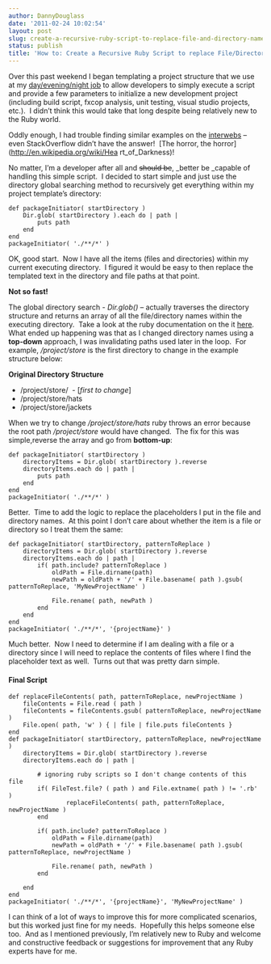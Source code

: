 ```yaml
---
author: DannyDouglass
date: '2011-02-24 10:02:54'
layout: post
slug: create-a-recursive-ruby-script-to-replace-file-and-directory-names-and-file-contents
status: publish
title: 'How to: Create a Recursive Ruby Script to replace File/Directory Names and File Contents'
---
```


Over this past weekend I began templating a project structure that we use at my [day/evening/night job](http://dannydouglass.com/aboutme/) to allow developers to simply execute a script and provide a few parameters to
initialize a new development project (including build script, fxcop analysis, unit testing, visual studio projects, etc.).  I didn’t think this would take that long despite being relatively new to the Ruby world.

Oddly enough, I had trouble finding similar examples on the [interwebs](http://www.urbandictionary.com/define.php?term=interwebs) – even StackOverflow didn’t have the answer!  [The horror, the horror](http://en.wikipedia.org/wiki/Hea rt_of_Darkness)!

No matter, I’m a developer after all and <strike>should be</strike>, _better be _capable of handling this simple script.  I decided to start simple and just use the directory global searching method to recursively get everything within my project template’s directory:
    
    def packageInitiator( startDirectory )  
    	Dir.glob( startDirectory ).each do | path | 
    		puts path
    	end
    end  
    packageInitiator( './**/*' )

OK, good start.  Now I have all the items (files and directories) within my current executing directory.  I figured it would be easy to then replace the templated text in the directory and file paths at that point.

**Not so fast!**

The global directory search - _Dir.glob()_ – actually traverses the directory structure and returns an array of all the file/directory names within the executing directory.  Take a look at the ruby documentation on the it [here](http://ruby-doc.org/core/classes/Dir.html).  What ended up happening was that as I changed directory names using a **top-down** approach, I was
invalidating paths used later in the loop.  For example, _/project/store_ is the first directory to change in the example structure below:

**Original Directory Structure**   

+ /project/store/  - [*first to change*]  
+ /project/store/hats  
+ /project/store/jackets  

When we try to change _/project/store/hats_ ruby throws an error because the root path _/project/store_ would have changed.  The fix for this was simple,reverse the array and go from **bottom-up**:
    
    def packageInitiator( startDirectory )   
    	directoryItems = Dir.glob( startDirectory ).reverse
    	directoryItems.each do | path | 
    		puts path
    	end
    end  
    packageInitiator( './**/*' )

Better.  Time to add the logic to replace the placeholders I put in the file and directory names.  At this point I don’t care about whether the item is a file or directory so I treat them the same:
    
    def packageInitiator( startDirectory, patternToReplace )   
    	directoryItems = Dir.glob( startDirectory ).reverse
    	directoryItems.each do | path | 
    		if( path.include? patternToReplace )
    			oldPath = File.dirname(path)
    			newPath = oldPath + '/' + File.basename( path ).gsub( patternToReplace, 'MyNewProjectName' )
    			
    			File.rename( path, newPath )	
    		end
    	end
    end  
    packageInitiator( './**/*', '{projectName}' )

Much better.  Now I need to determine if I am dealing with a file or a directory since I will need to replace the contents of files where I find the placeholder text as well.  Turns out that was pretty darn simple.

#### Final Script
    
    def replaceFileContents( path, patternToReplace, newProjectName )
    	fileContents = File.read ( path )
    	fileContents = fileContents.gsub( patternToReplace, newProjectName )
    	File.open( path, 'w' ) { | file | file.puts fileContents }
    end  
    def packageInitiator( startDirectory, patternToReplace, newProjectName )   
    	directoryItems = Dir.glob( startDirectory ).reverse
    	directoryItems.each do | path | 
    		
    		# ignoring ruby scripts so I don't change contents of this file
    		if( FileTest.file? ( path ) and File.extname( path ) != '.rb' )
    				replaceFileContents( path, patternToReplace, newProjectName )
    		end
    		
    		if( path.include? patternToReplace )
    			oldPath = File.dirname(path)
    			newPath = oldPath + '/' + File.basename( path ).gsub( patternToReplace, newProjectName )
    			
    			File.rename( path, newPath )	
    		end
    		
    	end
    end  
    packageInitiator( './**/*', '{projectName}', 'MyNewProjectName' )
    
I can think of a lot of ways to improve this for more complicated scenarios, but this worked just fine for my needs.  Hopefully this helps someone else too.  And as I mentioned previously, I’m relatively new to Ruby and welcome and constructive feedback or suggestions for improvement that any Ruby experts have for me.